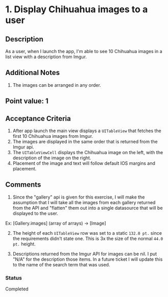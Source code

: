 # 1. Display Chihuahua images to a user

## Description

As a user, when I launch the app, I'm able to see 10 Chihuahua images in a list view with a description from Imgur.

## Additional Notes

1. The images can be arranged in any order.

## Point value: 1

## Acceptance Criteria

1. After app launch the main view displays a `UITableView` that fetches the first 10 Chihuahua images from Imgur.
2. The images are displayed in the same order that is returned from the Imgur api.
3. The `UITableViewCell` displays the Chihuahua image on the left, with the description of the image on the right.
4. Placement of the image and text will follow default IOS margins and placement.

## Comments

1. Since the "gallery" api is given for this exercise, I will make the assumption that I will take all the images from each gallery returned from the API and "flatten" them out into a single datasource that will be displayed to the user.

Ex: [Gallery.images] (array of arrays) -> [Image]

2. The height of each `UITableView` row was set to a static `132.0 pt.` since the requirements didn't state one. This is 3x the size of the normal `44.0 pt.` height.

3. Descriptions returned from the Imgur API for images can be nil. I put "N/A" for the description those items.  In a future ticket I will update this to the name of the search term that was used.

### Status

Completed